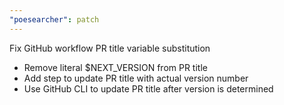 ```yaml
---
"poesearcher": patch
---
```


Fix GitHub workflow PR title variable substitution

- Remove literal $NEXT_VERSION from PR title
- Add step to update PR title with actual version number
- Use GitHub CLI to update PR title after version is determined